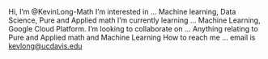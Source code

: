 Hi, I’m @KevinLong-Math
I’m interested in ... Machine learning, Data Science, Pure and Applied math
I’m currently learning ... Machine Learning, Google Cloud Platform.
I’m looking to collaborate on ... Anything relating to Pure and Applied math and Machine Learning
How to reach me ... email is kevlong@ucdavis.edu

<!---
KevinLong-Math/KevinLong-Math is a ✨ special ✨ repository because its `README.md` (this file) appears on your GitHub profile.
You can click the Preview link to take a look at your changes.
--->
